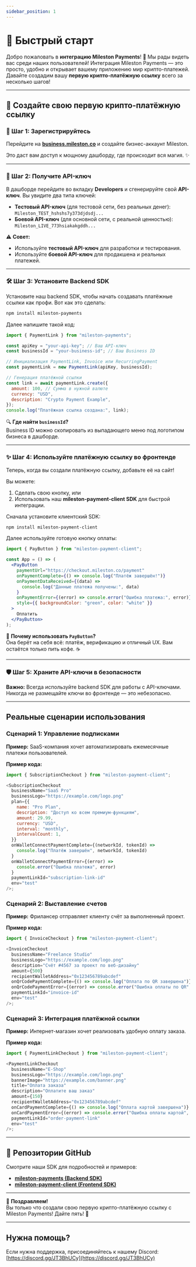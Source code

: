 ```yaml
---
sidebar_position: 1
---
```


# 🚀 Быстрый старт

Добро пожаловать в **интеграцию Mileston Payments**! 🎉 Мы рады видеть вас среди наших пользователей! Интеграция Mileston Payments — это просто, удобно и открывает вашему приложению мир крипто-платежей. Давайте создадим вашу **первую крипто-платёжную ссылку** всего за несколько шагов!

---

## 🌟 Создайте свою первую крипто-платёжную ссылку

### 📝 Шаг 1: Зарегистрируйтесь

Перейдите на [**business.mileston.co**](https://business.mileston.co) и создайте бизнес-аккаунт Mileston.

Это даст вам доступ к мощному дашборду, где происходит вся магия. ✨

---

### 🔑 Шаг 2: Получите API-ключ

В дашборде перейдите во вкладку **Developers** и сгенерируйте свой **API-ключ**. Вы увидите два типа ключей:

- **Тестовый API-ключ** (для тестовой сети, без реальных денег):  
  `Mileston_TEST_hshshs7y373djdsdj...`
- **Боевой API-ключ** (для основной сети, с реальной ценностью):  
  `Mileston_LIVE_773hsiakakgddh...`

⚠️ **Совет:**

- Используйте **тестовый API-ключ** для разработки и тестирования.
- Используйте **боевой API-ключ** для продакшена и реальных платежей.

---

### 🛠️ Шаг 3: Установите Backend SDK

Установите наш backend SDK, чтобы начать создавать платёжные ссылки как профи. Вот как это сделать:

```bash
npm install mileston-payments
```

Далее напишите такой код:

```javascript
import { PaymentLink } from "mileston-payments";

const apiKey = "your-api-key"; // Ваш API-ключ
const businessId = "your-business-id"; // Ваш Business ID

// Инициализация PaymentLink, Invoice или RecurringPayment
const paymentLink = new PaymentLink(apiKey, businessId);

// Генерация платёжной ссылки
const link = await paymentLink.create({
  amount: 100, // Сумма в нужной валюте
  currency: "USD",
  description: "Crypto Payment Example",
});
console.log("Платёжная ссылка создана:", link);
```

🔍 **Где найти `businessId`?**  
Business ID можно скопировать из выпадающего меню под логотипом бизнеса в дашборде.

---

### ✨ Шаг 4: Используйте платёжную ссылку во фронтенде

Теперь, когда вы создали платёжную ссылку, добавьте её на сайт!

Вы можете:

1. Сделать свою кнопку, или
2. Использовать наш **mileston-payment-client SDK** для быстрой интеграции.

Сначала установите клиентский SDK:

```bash
npm install mileston-payment-client
```

Далее используйте готовую кнопку оплаты:

```jsx
import { PayButton } from "mileston-payment-client";

const App = () => (
  <PayButton
    paymentUrl="https://checkout.mileston.co/payment"
    onPaymentComplete={() => console.log("Платёж завершён!")}
    onPaymentDataReceived={(data) =>
      console.log("Данные платежа получены:", data)
    }
    onPaymentError={(error) => console.error("Ошибка платежа:", error)}
    style={{ backgroundColor: "green", color: "white" }}
  >
    Оплатить
  </PayButton>
);
```

👀 **Почему использовать `PayButton`?**  
Она берёт на себя всё: платёж, верификацию и отличный UX. Вам остаётся только пить кофе. ☕

---

### 🛡️ Шаг 5: Храните API-ключи в безопасности

**Важно:** Всегда используйте backend SDK для работы с API-ключами. Никогда не размещайте ключи во фронтенде — это небезопасно.

---

## Реальные сценарии использования

### Сценарий 1: Управление подписками

**Пример:** SaaS-компания хочет автоматизировать ежемесячные платежи пользователей.

**Пример кода:**

```javascript
import { SubscriptionCheckout } from "mileston-payment-client";

<SubscriptionCheckout
  businessName="SaaS Pro"
  businessLogo="https://example.com/logo.png"
  plan={{
    name: "Pro Plan",
    description: "Доступ ко всем премиум-функциям",
    amount: 29.99,
    currency: "USD",
    interval: "monthly",
    intervalCount: 1,
  }}
  onWalletConnectPaymentComplete={(networkId, tokenId) =>
    console.log("Платёж завершён", networkId, tokenId)
  }
  onWalletConnectPaymentError={(error) =>
    console.error("Ошибка платежа", error)
  }
  paymentLinkId="subscription-link-id"
  env="test"
/>;
```

### Сценарий 2: Выставление счетов

**Пример:** Фрилансер отправляет клиенту счёт за выполненный проект.

**Пример кода:**

```javascript
import { InvoiceCheckout } from "mileston-payment-client";

<InvoiceCheckout
  businessName="Freelance Studio"
  businessLogo="https://example.com/logo.png"
  description="Счёт #4567 за проект по веб-дизайну"
  amount={500}
  recipientWalletAddress="0x123456789abcdef"
  onQrCodePaymentComplete={() => console.log("Оплата по QR завершена")}
  onQrCodePaymentError={(error) => console.error("Ошибка оплаты по QR", error)}
  paymentLinkId="invoice-id"
  env="test"
/>;
```

### Сценарий 3: Интеграция платёжной ссылки

**Пример:** Интернет-магазин хочет реализовать удобную оплату заказа.

**Пример кода:**

```javascript
import { PaymentLinkCheckout } from "mileston-payment-client";

<PaymentLinkCheckout
  businessName="E-Shop"
  businessLogo="https://example.com/logo.png"
  bannerImage="https://example.com/banner.png"
  title="Оплата заказа"
  description="Оплатите ваш заказ"
  amount={150}
  recipientWalletAddress="0x123456789abcdef"
  onCardPaymentComplete={() => console.log("Оплата картой завершена")}
  onCardPaymentError={(error) => console.error("Ошибка оплаты картой", error)}
  paymentLinkId="order-payment-link"
  env="test"
/>;
```

---

## 📂 Репозитории GitHub

Смотрите наши SDK для подробностей и примеров:

- [**mileston-payments (Backend SDK)**](https://github.com/Mileston-co/mileston-payments)
- [**mileston-payment-client (Frontend SDK)**](https://github.com/Mileston-co/mileston-payment-client)

---

🎉 **Поздравляем!**  
Вы только что создали свою первую крипто-платёжную ссылку с Mileston Payments! Дайте пять! 🙌

---

## Нужна помощь?

Если нужна поддержка, присоединяйтесь к нашему Discord: [https://discord.gg/JT3BhUCy](https://discord.gg/JT3BhUCy)

